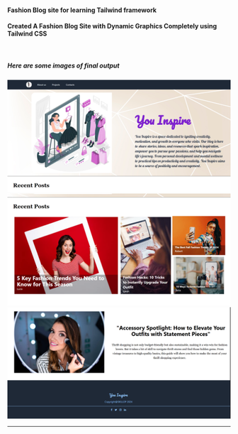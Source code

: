 <h4>Fashion Blog site for learning Tailwind framework</h4>
<h4>Created A Fashion Blog Site with Dynamic Graphics Completely using Tailwind CSS</h4>
<br/>
<h5>Here are some images of final output</h3>
<img src="./output/op1.png" alt="1" />
<img src="./output/op2.png" alt="2" />
<img src="./output/op3.png" alt="3" />
<hr />

